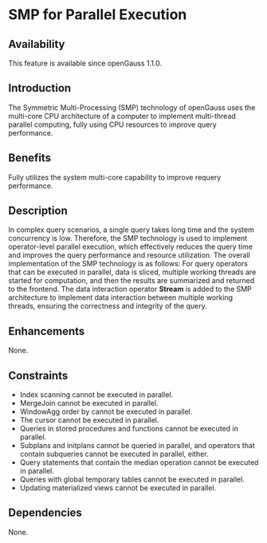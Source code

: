 # SMP for Parallel Execution<a name="EN-US_TOPIC_0000001105395260"></a>

## Availability<a name="section3480125215575"></a>

This feature is available since openGauss 1.1.0.

## Introduction<a name="section5814521587"></a>

The Symmetric Multi-Processing \(SMP\) technology of openGauss uses the multi-core CPU architecture of a computer to implement multi-thread parallel computing, fully using CPU resources to improve query performance.

## Benefits<a name="section148987345811"></a>

Fully utilizes the system multi-core capability to improve requery performance.

## Description<a name="section117041846581"></a>

In complex query scenarios, a single query takes long time and the system concurrency is low. Therefore, the SMP technology is used to implement operator-level parallel execution, which effectively reduces the query time and improves the query performance and resource utilization. The overall implementation of the SMP technology is as follows: For query operators that can be executed in parallel, data is sliced, multiple working threads are started for computation, and then the results are summarized and returned to the frontend. The data interaction operator  **Stream**  is added to the SMP architecture to implement data interaction between multiple working threads, ensuring the correctness and integrity of the query.

## Enhancements<a name="section21149265913"></a>

None.

## Constraints<a name="section51513617597"></a>

-   Index scanning cannot be executed in parallel.
-   MergeJoin cannot be executed in parallel.
-   WindowAgg order by cannot be executed in parallel.
-   The cursor cannot be executed in parallel.
-   Queries in stored procedures and functions cannot be executed in parallel.
-   Subplans and initplans cannot be queried in parallel, and operators that contain subqueries cannot be executed in parallel, either.
-   Query statements that contain the median operation cannot be executed in parallel.
-   Queries with global temporary tables cannot be executed in parallel.
-   Updating materialized views cannot be executed in parallel.

## Dependencies<a name="section20491151513592"></a>

None.

